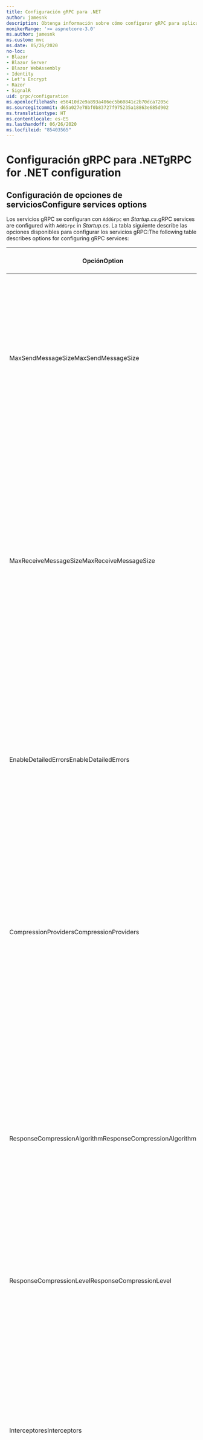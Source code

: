 ```yaml
---
title: Configuración gRPC para .NET
author: jamesnk
description: Obtenga información sobre cómo configurar gRPC para aplicaciones .NET.
monikerRange: '>= aspnetcore-3.0'
ms.author: jamesnk
ms.custom: mvc
ms.date: 05/26/2020
no-loc:
- Blazor
- Blazor Server
- Blazor WebAssembly
- Identity
- Let's Encrypt
- Razor
- SignalR
uid: grpc/configuration
ms.openlocfilehash: e56410d2e9a893a406ec5b60841c2b70dca7205c
ms.sourcegitcommit: d65a027e78bf0b83727f975235a18863e685d902
ms.translationtype: HT
ms.contentlocale: es-ES
ms.lasthandoff: 06/26/2020
ms.locfileid: "85403565"
---
```

# <a name="grpc-for-net-configuration"></a><span data-ttu-id="e7d05-103">Configuración gRPC para .NET</span><span class="sxs-lookup"><span data-stu-id="e7d05-103">gRPC for .NET configuration</span></span>

## <a name="configure-services-options"></a><span data-ttu-id="e7d05-104">Configuración de opciones de servicios</span><span class="sxs-lookup"><span data-stu-id="e7d05-104">Configure services options</span></span>

<span data-ttu-id="e7d05-105">Los servicios gRPC se configuran con `AddGrpc` en *Startup.cs*.</span><span class="sxs-lookup"><span data-stu-id="e7d05-105">gRPC services are configured with `AddGrpc` in *Startup.cs*.</span></span> <span data-ttu-id="e7d05-106">La tabla siguiente describe las opciones disponibles para configurar los servicios gRPC:</span><span class="sxs-lookup"><span data-stu-id="e7d05-106">The following table describes options for configuring gRPC services:</span></span>

| <span data-ttu-id="e7d05-107">Opción</span><span class="sxs-lookup"><span data-stu-id="e7d05-107">Option</span></span> | <span data-ttu-id="e7d05-108">Valor predeterminado</span><span class="sxs-lookup"><span data-stu-id="e7d05-108">Default Value</span></span> | <span data-ttu-id="e7d05-109">Descripción</span><span class="sxs-lookup"><span data-stu-id="e7d05-109">Description</span></span> |
| ------ | ------------- | ----------- |
| <span data-ttu-id="e7d05-110">MaxSendMessageSize</span><span class="sxs-lookup"><span data-stu-id="e7d05-110">MaxSendMessageSize</span></span> | `null` | <span data-ttu-id="e7d05-111">Tamaño máximo de mensaje en bytes que se puede enviar desde el servidor.</span><span class="sxs-lookup"><span data-stu-id="e7d05-111">The maximum message size in bytes that can be sent from the server.</span></span> <span data-ttu-id="e7d05-112">Al intentar enviar un mensaje que supere el tamaño máximo configurado del mensaje, se produce una excepción.</span><span class="sxs-lookup"><span data-stu-id="e7d05-112">Attempting to send a message that exceeds the configured maximum message size results in an exception.</span></span> <span data-ttu-id="e7d05-113">Cuando se establece en `null`, el tamaño del mensaje es ilimitado.</span><span class="sxs-lookup"><span data-stu-id="e7d05-113">When set to `null`, the message size is unlimited.</span></span> |
| <span data-ttu-id="e7d05-114">MaxReceiveMessageSize</span><span class="sxs-lookup"><span data-stu-id="e7d05-114">MaxReceiveMessageSize</span></span> | <span data-ttu-id="e7d05-115">4 MB</span><span class="sxs-lookup"><span data-stu-id="e7d05-115">4 MB</span></span> | <span data-ttu-id="e7d05-116">Tamaño máximo de mensaje en bytes que puede recibir el servidor.</span><span class="sxs-lookup"><span data-stu-id="e7d05-116">The maximum message size in bytes that can be received by the server.</span></span> <span data-ttu-id="e7d05-117">Si el servidor recibe un mensaje que supere este límite, se produce una excepción.</span><span class="sxs-lookup"><span data-stu-id="e7d05-117">If the server receives a message that exceeds this limit, it throws an exception.</span></span> <span data-ttu-id="e7d05-118">Aumentar este valor permite que el servidor reciba mensajes de mayor tamaño, pero puede afectar negativamente al consumo de memoria.</span><span class="sxs-lookup"><span data-stu-id="e7d05-118">Increasing this value allows the server to receive larger messages, but can negatively impact memory consumption.</span></span> <span data-ttu-id="e7d05-119">Cuando se establece en `null`, el tamaño del mensaje es ilimitado.</span><span class="sxs-lookup"><span data-stu-id="e7d05-119">When set to `null`, the message size is unlimited.</span></span> |
| <span data-ttu-id="e7d05-120">EnableDetailedErrors</span><span class="sxs-lookup"><span data-stu-id="e7d05-120">EnableDetailedErrors</span></span> | `false` | <span data-ttu-id="e7d05-121">Si es `true`, los mensajes de excepción detallados se devuelven a los clientes cuando se produzca una excepción en un método de servicio.</span><span class="sxs-lookup"><span data-stu-id="e7d05-121">If `true`, detailed exception messages are returned to clients when an exception is thrown in a service method.</span></span> <span data-ttu-id="e7d05-122">De manera predeterminada, es `false`.</span><span class="sxs-lookup"><span data-stu-id="e7d05-122">The default is `false`.</span></span> <span data-ttu-id="e7d05-123">Si se establece `EnableDetailedErrors` en `true`, se puede perder información confidencial.</span><span class="sxs-lookup"><span data-stu-id="e7d05-123">Setting `EnableDetailedErrors` to `true` can leak sensitive information.</span></span> |
| <span data-ttu-id="e7d05-124">CompressionProviders</span><span class="sxs-lookup"><span data-stu-id="e7d05-124">CompressionProviders</span></span> | <span data-ttu-id="e7d05-125">gzip</span><span class="sxs-lookup"><span data-stu-id="e7d05-125">gzip</span></span> | <span data-ttu-id="e7d05-126">Colección de proveedores de compresión usados para comprimir y descomprimir mensajes.</span><span class="sxs-lookup"><span data-stu-id="e7d05-126">A collection of compression providers used to compress and decompress messages.</span></span> <span data-ttu-id="e7d05-127">Los proveedores personalizados de compresión se pueden crear y agregar a la colección.</span><span class="sxs-lookup"><span data-stu-id="e7d05-127">Custom compression providers can be created and added to the collection.</span></span> <span data-ttu-id="e7d05-128">Los proveedores configurados de forma predeterminada admiten la compresión **gzip**.</span><span class="sxs-lookup"><span data-stu-id="e7d05-128">The default configured providers support **gzip** compression.</span></span> |
| <span data-ttu-id="e7d05-129"><span style="word-break:normal;word-wrap:normal">ResponseCompressionAlgorithm</span></span><span class="sxs-lookup"><span data-stu-id="e7d05-129"><span style="word-break:normal;word-wrap:normal">ResponseCompressionAlgorithm</span></span></span> | `null` | <span data-ttu-id="e7d05-130">Algoritmo de compresión que se usa para comprimir los mensajes enviados desde el servidor.</span><span class="sxs-lookup"><span data-stu-id="e7d05-130">The compression algorithm used to compress messages sent from the server.</span></span> <span data-ttu-id="e7d05-131">El algoritmo debe coincidir con un proveedor de compresión en `CompressionProviders`.</span><span class="sxs-lookup"><span data-stu-id="e7d05-131">The algorithm must match a compression provider in `CompressionProviders`.</span></span> <span data-ttu-id="e7d05-132">Para que el algoritmo pueda comprimir una respuesta, el cliente debe indicar que es compatible con el algoritmo enviándola en el encabezado **grpc-accept-encoding**.</span><span class="sxs-lookup"><span data-stu-id="e7d05-132">For the algorithm to compress a response, the client must indicate it supports the algorithm by sending it in the **grpc-accept-encoding** header.</span></span> |
| <span data-ttu-id="e7d05-133">ResponseCompressionLevel</span><span class="sxs-lookup"><span data-stu-id="e7d05-133">ResponseCompressionLevel</span></span> | `null` | <span data-ttu-id="e7d05-134">Nivel de compresión utilizado para comprimir los mensajes enviados desde el servidor.</span><span class="sxs-lookup"><span data-stu-id="e7d05-134">The compress level used to compress messages sent from the server.</span></span> |
| <span data-ttu-id="e7d05-135">Interceptores</span><span class="sxs-lookup"><span data-stu-id="e7d05-135">Interceptors</span></span> | <span data-ttu-id="e7d05-136">None</span><span class="sxs-lookup"><span data-stu-id="e7d05-136">None</span></span> | <span data-ttu-id="e7d05-137">Colección de interceptores que se ejecutan con cada llamada a gRPC.</span><span class="sxs-lookup"><span data-stu-id="e7d05-137">A collection of interceptors that are run with each gRPC call.</span></span> <span data-ttu-id="e7d05-138">Los interceptores se ejecutan en el orden en que se registran.</span><span class="sxs-lookup"><span data-stu-id="e7d05-138">Interceptors are run in the order they are registered.</span></span> <span data-ttu-id="e7d05-139">Los interceptores configurados globalmente se ejecutan antes que los interceptores configurados para un servicio único.</span><span class="sxs-lookup"><span data-stu-id="e7d05-139">Globally configured interceptors are run before interceptors configured for a single service.</span></span> <span data-ttu-id="e7d05-140">Para obtener más información sobre los interceptores de gRPC, vea [Interceptores de gRPC frente a middleware](xref:grpc/migration#grpc-interceptors-vs-middleware).</span><span class="sxs-lookup"><span data-stu-id="e7d05-140">For more information about gRPC interceptors, see [gRPC Interceptors vs. Middleware](xref:grpc/migration#grpc-interceptors-vs-middleware).</span></span> |
| <span data-ttu-id="e7d05-141">IgnoreUnknownServices</span><span class="sxs-lookup"><span data-stu-id="e7d05-141">IgnoreUnknownServices</span></span> | `false` | <span data-ttu-id="e7d05-142">Si es `true`, las llamadas a servicios y métodos desconocidos no devuelven el estado **UNIMPLEMENTED** y la solicitud pasa al siguiente middleware registrado en ASP.NET Core.</span><span class="sxs-lookup"><span data-stu-id="e7d05-142">If `true`, calls to unknown services and methods don't return an **UNIMPLEMENTED** status, and the request passes to the next registered middleware in ASP.NET Core.</span></span> |

<span data-ttu-id="e7d05-143">Las opciones se pueden configurar para todos los servicios proporcionando un delegado de opciones a la llamada `AddGrpc` en `Startup.ConfigureServices`:</span><span class="sxs-lookup"><span data-stu-id="e7d05-143">Options can be configured for all services by providing an options delegate to the `AddGrpc` call in `Startup.ConfigureServices`:</span></span>

[!code-csharp[](~/grpc/configuration/sample/GrcpService/Startup.cs?name=snippet)]

<span data-ttu-id="e7d05-144">Las opciones de un servicio único invalidan las opciones globales proporcionadas en `AddGrpc` y se pueden configurar mediante `AddServiceOptions<TService>`:</span><span class="sxs-lookup"><span data-stu-id="e7d05-144">Options for a single service override the global options provided in `AddGrpc` and can be configured using `AddServiceOptions<TService>`:</span></span>

[!code-csharp[](~/grpc/configuration/sample/GrcpService/Startup2.cs?name=snippet)]

## <a name="configure-client-options"></a><span data-ttu-id="e7d05-145">Configuración de opciones de cliente</span><span class="sxs-lookup"><span data-stu-id="e7d05-145">Configure client options</span></span>

<span data-ttu-id="e7d05-146">La configuración de cliente gRPC se establece en `GrpcChannelOptions`.</span><span class="sxs-lookup"><span data-stu-id="e7d05-146">gRPC client configuration is set on `GrpcChannelOptions`.</span></span> <span data-ttu-id="e7d05-147">En la tabla siguiente se describen las opciones disponibles para configurar los canales gRPC:</span><span class="sxs-lookup"><span data-stu-id="e7d05-147">The following table describes options for configuring gRPC channels:</span></span>

| <span data-ttu-id="e7d05-148">Opción</span><span class="sxs-lookup"><span data-stu-id="e7d05-148">Option</span></span> | <span data-ttu-id="e7d05-149">Valor predeterminado</span><span class="sxs-lookup"><span data-stu-id="e7d05-149">Default Value</span></span> | <span data-ttu-id="e7d05-150">Descripción</span><span class="sxs-lookup"><span data-stu-id="e7d05-150">Description</span></span> |
| ------ | ------------- | ----------- |
| <span data-ttu-id="e7d05-151">HttpHandler</span><span class="sxs-lookup"><span data-stu-id="e7d05-151">HttpHandler</span></span> | <span data-ttu-id="e7d05-152">Nueva instancia</span><span class="sxs-lookup"><span data-stu-id="e7d05-152">New instance</span></span> | <span data-ttu-id="e7d05-153">El elemento `HttpMessageHandler` que se usa para realizar llamadas gRPC.</span><span class="sxs-lookup"><span data-stu-id="e7d05-153">The `HttpMessageHandler` used to make gRPC calls.</span></span> <span data-ttu-id="e7d05-154">Se puede establecer un cliente para configurar un elemento `HttpClientHandler` personalizado o agregar controladores adicionales a la canalización HTTP para llamadas gRPC.</span><span class="sxs-lookup"><span data-stu-id="e7d05-154">A client can be set to configure a custom `HttpClientHandler` or add additional handlers to the HTTP pipeline for gRPC calls.</span></span> <span data-ttu-id="e7d05-155">Si no se especifica ningún elemento `HttpMessageHandler`, se creará una nueva instancia de `HttpClientHandler` para el canal con eliminación automática.</span><span class="sxs-lookup"><span data-stu-id="e7d05-155">If no `HttpMessageHandler` is specified, a new `HttpClientHandler` instance is created for the channel with automatic disposal.</span></span> |
| <span data-ttu-id="e7d05-156">HttpClient</span><span class="sxs-lookup"><span data-stu-id="e7d05-156">HttpClient</span></span> | `null` | <span data-ttu-id="e7d05-157">El elemento `HttpClient` que se usa para realizar llamadas gRPC.</span><span class="sxs-lookup"><span data-stu-id="e7d05-157">The `HttpClient` used to make gRPC calls.</span></span> <span data-ttu-id="e7d05-158">Este valor es una alternativa a `HttpHandler`.</span><span class="sxs-lookup"><span data-stu-id="e7d05-158">This setting is an alternative to `HttpHandler`.</span></span> |
| <span data-ttu-id="e7d05-159">DisposeHttpClient</span><span class="sxs-lookup"><span data-stu-id="e7d05-159">DisposeHttpClient</span></span> | `false` | <span data-ttu-id="e7d05-160">Si se establece en `true` y se especifica un elemento `HttpMessageHandler` o `HttpClient`, el elemento `HttpHandler` o el elemento `HttpClient` respectivo se eliminará al eliminarse el elemento `GrpcChannel`.</span><span class="sxs-lookup"><span data-stu-id="e7d05-160">If set to `true` and an `HttpMessageHandler` or `HttpClient` is specified, then either the `HttpHandler` or `HttpClient`, respectively, is disposed when the `GrpcChannel` is disposed.</span></span> |
| <span data-ttu-id="e7d05-161">LoggerFactory</span><span class="sxs-lookup"><span data-stu-id="e7d05-161">LoggerFactory</span></span> | `null` | <span data-ttu-id="e7d05-162">El elemento `LoggerFactory` que usa el cliente para registrar información acerca de las llamadas gRPC.</span><span class="sxs-lookup"><span data-stu-id="e7d05-162">The `LoggerFactory` used by the client to log information about gRPC calls.</span></span> <span data-ttu-id="e7d05-163">Una instancia de `LoggerFactory` se puede resolver a partir de la inserción de dependencia o crearse mediante `LoggerFactory.Create`.</span><span class="sxs-lookup"><span data-stu-id="e7d05-163">A `LoggerFactory` instance can be resolved from dependency injection or created using `LoggerFactory.Create`.</span></span> <span data-ttu-id="e7d05-164">Para obtener ejemplos de cómo configurar el registro, vea <xref:grpc/diagnostics#grpc-client-logging>.</span><span class="sxs-lookup"><span data-stu-id="e7d05-164">For examples of configuring logging, see <xref:grpc/diagnostics#grpc-client-logging>.</span></span> |
| <span data-ttu-id="e7d05-165">MaxSendMessageSize</span><span class="sxs-lookup"><span data-stu-id="e7d05-165">MaxSendMessageSize</span></span> | `null` | <span data-ttu-id="e7d05-166">Tamaño máximo de mensaje en bytes que se puede enviar desde el cliente.</span><span class="sxs-lookup"><span data-stu-id="e7d05-166">The maximum message size in bytes that can be sent from the client.</span></span> <span data-ttu-id="e7d05-167">Al intentar enviar un mensaje que supere el tamaño máximo configurado del mensaje, se produce una excepción.</span><span class="sxs-lookup"><span data-stu-id="e7d05-167">Attempting to send a message that exceeds the configured maximum message size results in an exception.</span></span> <span data-ttu-id="e7d05-168">Cuando se establece en `null`, el tamaño del mensaje es ilimitado.</span><span class="sxs-lookup"><span data-stu-id="e7d05-168">When set to `null`, the message size is unlimited.</span></span> |
| <span data-ttu-id="e7d05-169"><span style="word-break:normal;word-wrap:normal">MaxReceiveMessageSize</span></span><span class="sxs-lookup"><span data-stu-id="e7d05-169"><span style="word-break:normal;word-wrap:normal">MaxReceiveMessageSize</span></span></span> | <span data-ttu-id="e7d05-170">4 MB</span><span class="sxs-lookup"><span data-stu-id="e7d05-170">4 MB</span></span> | <span data-ttu-id="e7d05-171">Tamaño máximo de mensaje en bytes que puede recibir el cliente.</span><span class="sxs-lookup"><span data-stu-id="e7d05-171">The maximum message size in bytes that can be received by the client.</span></span> <span data-ttu-id="e7d05-172">Si el cliente recibe un mensaje que supere este límite, se produce una excepción.</span><span class="sxs-lookup"><span data-stu-id="e7d05-172">If the client receives a message that exceeds this limit, it throws an exception.</span></span> <span data-ttu-id="e7d05-173">Aumentar este valor permite que el cliente reciba mensajes de mayor tamaño, pero puede afectar negativamente al consumo de memoria.</span><span class="sxs-lookup"><span data-stu-id="e7d05-173">Increasing this value allows the client to receive larger messages, but can negatively impact memory consumption.</span></span> <span data-ttu-id="e7d05-174">Cuando se establece en `null`, el tamaño del mensaje es ilimitado.</span><span class="sxs-lookup"><span data-stu-id="e7d05-174">When set to `null`, the message size is unlimited.</span></span> |
| <span data-ttu-id="e7d05-175">Credenciales</span><span class="sxs-lookup"><span data-stu-id="e7d05-175">Credentials</span></span> | `null` | <span data-ttu-id="e7d05-176">Instancia de `ChannelCredentials`.</span><span class="sxs-lookup"><span data-stu-id="e7d05-176">A `ChannelCredentials` instance.</span></span> <span data-ttu-id="e7d05-177">Las credenciales se usan para agregar metadatos de autenticación a llamadas gRPC.</span><span class="sxs-lookup"><span data-stu-id="e7d05-177">Credentials are used to add authentication metadata to gRPC calls.</span></span> |
| <span data-ttu-id="e7d05-178">CompressionProviders</span><span class="sxs-lookup"><span data-stu-id="e7d05-178">CompressionProviders</span></span> | <span data-ttu-id="e7d05-179">gzip</span><span class="sxs-lookup"><span data-stu-id="e7d05-179">gzip</span></span> | <span data-ttu-id="e7d05-180">Colección de proveedores de compresión usados para comprimir y descomprimir mensajes.</span><span class="sxs-lookup"><span data-stu-id="e7d05-180">A collection of compression providers used to compress and decompress messages.</span></span> <span data-ttu-id="e7d05-181">Los proveedores personalizados de compresión se pueden crear y agregar a la colección.</span><span class="sxs-lookup"><span data-stu-id="e7d05-181">Custom compression providers can be created and added to the collection.</span></span> <span data-ttu-id="e7d05-182">Los proveedores configurados de forma predeterminada admiten la compresión **gzip**.</span><span class="sxs-lookup"><span data-stu-id="e7d05-182">The default configured providers support **gzip** compression.</span></span> |

<span data-ttu-id="e7d05-183">El código siguiente:</span><span class="sxs-lookup"><span data-stu-id="e7d05-183">The following code:</span></span>

* <span data-ttu-id="e7d05-184">Establece el tamaño máximo de mensaje de envío y recepción en el canal.</span><span class="sxs-lookup"><span data-stu-id="e7d05-184">Sets the maximum send and receive message size on the channel.</span></span>
* <span data-ttu-id="e7d05-185">Crea un cliente.</span><span class="sxs-lookup"><span data-stu-id="e7d05-185">Creates a client.</span></span>

[!code-csharp[](~/grpc/configuration/sample/Program.cs?name=snippet&highlight=3-8)]

[!INCLUDE[](~/includes/gRPCazure.md)]

## <a name="additional-resources"></a><span data-ttu-id="e7d05-186">Recursos adicionales</span><span class="sxs-lookup"><span data-stu-id="e7d05-186">Additional resources</span></span>

* <xref:grpc/aspnetcore>
* <xref:grpc/client>
* <xref:grpc/diagnostics>
* <xref:tutorials/grpc/grpc-start>
